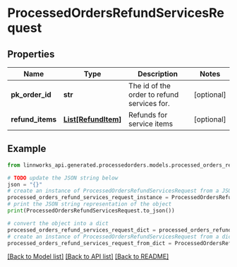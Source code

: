 # ProcessedOrdersRefundServicesRequest


## Properties

Name | Type | Description | Notes
------------ | ------------- | ------------- | -------------
**pk_order_id** | **str** | The id of the order to refund services for. | [optional] 
**refund_items** | [**List[RefundItem]**](RefundItem.md) | Refunds for service items | [optional] 

## Example

```python
from linnworks_api.generated.processedorders.models.processed_orders_refund_services_request import ProcessedOrdersRefundServicesRequest

# TODO update the JSON string below
json = "{}"
# create an instance of ProcessedOrdersRefundServicesRequest from a JSON string
processed_orders_refund_services_request_instance = ProcessedOrdersRefundServicesRequest.from_json(json)
# print the JSON string representation of the object
print(ProcessedOrdersRefundServicesRequest.to_json())

# convert the object into a dict
processed_orders_refund_services_request_dict = processed_orders_refund_services_request_instance.to_dict()
# create an instance of ProcessedOrdersRefundServicesRequest from a dict
processed_orders_refund_services_request_from_dict = ProcessedOrdersRefundServicesRequest.from_dict(processed_orders_refund_services_request_dict)
```
[[Back to Model list]](../README.md#documentation-for-models) [[Back to API list]](../README.md#documentation-for-api-endpoints) [[Back to README]](../README.md)


